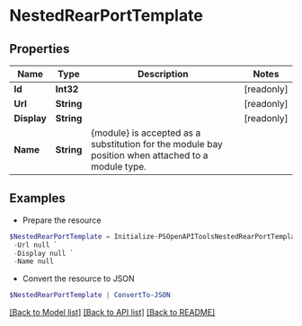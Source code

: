 # NestedRearPortTemplate
## Properties

Name | Type | Description | Notes
------------ | ------------- | ------------- | -------------
**Id** | **Int32** |  | [readonly] 
**Url** | **String** |  | [readonly] 
**Display** | **String** |  | [readonly] 
**Name** | **String** | {module} is accepted as a substitution for the module bay position when attached to a module type. | 

## Examples

- Prepare the resource
```powershell
$NestedRearPortTemplate = Initialize-PSOpenAPIToolsNestedRearPortTemplate  -Id null `
 -Url null `
 -Display null `
 -Name null
```

- Convert the resource to JSON
```powershell
$NestedRearPortTemplate | ConvertTo-JSON
```

[[Back to Model list]](../README.md#documentation-for-models) [[Back to API list]](../README.md#documentation-for-api-endpoints) [[Back to README]](../README.md)

